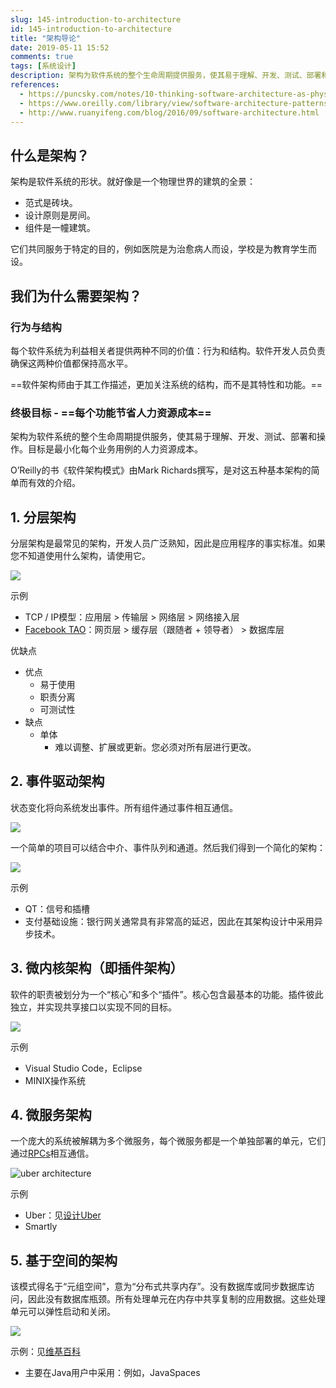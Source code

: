 ```yaml
---
slug: 145-introduction-to-architecture
id: 145-introduction-to-architecture
title: "架构导论"
date: 2019-05-11 15:52
comments: true
tags: [系统设计]
description: 架构为软件系统的整个生命周期提供服务，使其易于理解、开发、测试、部署和操作。O’Reilly的书《软件架构模式》对五种基本架构进行了简单而有效的介绍。
references:
  - https://puncsky.com/notes/10-thinking-software-architecture-as-physical-buildings
  - https://www.oreilly.com/library/view/software-architecture-patterns/9781491971437/ch01.html
  - http://www.ruanyifeng.com/blog/2016/09/software-architecture.html
---
```


## 什么是架构？

架构是软件系统的形状。就好像是一个物理世界的建筑的全景：

* 范式是砖块。
* 设计原则是房间。
* 组件是一幢建筑。

它们共同服务于特定的目的，例如医院是为治愈病人而设，学校是为教育学生而设。

## 我们为什么需要架构？

### 行为与结构

每个软件系统为利益相关者提供两种不同的价值：行为和结构。软件开发人员负责确保这两种价值都保持高水平。

==软件架构师由于其工作描述，更加关注系统的结构，而不是其特性和功能。==

### 终极目标 - ==每个功能节省人力资源成本==

架构为软件系统的整个生命周期提供服务，使其易于理解、开发、测试、部署和操作。目标是最小化每个业务用例的人力资源成本。

O’Reilly的书《软件架构模式》由Mark Richards撰写，是对这五种基本架构的简单而有效的介绍。

## 1. 分层架构

分层架构是最常见的架构，开发人员广泛熟知，因此是应用程序的事实标准。如果您不知道使用什么架构，请使用它。

[comment]: \<\> (https://www.draw.io/#G1ldM5O9Y62Upqg_t5rcTNHIRseP-7fqQT)

![](https://res.cloudinary.com/dohtidfqh/image/upload/v1557614663/web-guiguio/Software_Architecture_101.png)

示例

* TCP / IP模型：应用层 > 传输层 > 网络层 > 网络接入层
* [Facebook TAO](https://puncsky.com/notes/49-facebook-tao)：网页层 > 缓存层（跟随者 + 领导者） > 数据库层

优缺点

* 优点
    * 易于使用
    * 职责分离
    * 可测试性
* 缺点
    * 单体
        * 难以调整、扩展或更新。您必须对所有层进行更改。

## 2. 事件驱动架构

状态变化将向系统发出事件。所有组件通过事件相互通信。

![](https://res.cloudinary.com/dohtidfqh/image/upload/v1557614663/web-guiguio/software-architecture-101-event-driven.png)

一个简单的项目可以结合中介、事件队列和通道。然后我们得到一个简化的架构：

![](https://res.cloudinary.com/dohtidfqh/image/upload/v1557614663/web-guiguio/software-architecture-101-event-driven-simplified.png)

示例

* QT：信号和插槽
* 支付基础设施：银行网关通常具有非常高的延迟，因此在其架构设计中采用异步技术。

## 3. 微内核架构（即插件架构）

软件的职责被划分为一个“核心”和多个“插件”。核心包含最基本的功能。插件彼此独立，并实现共享接口以实现不同的目标。

![](https://res.cloudinary.com/dohtidfqh/image/upload/v1557614663/web-guiguio/software-architecture-101-micro-kernel.png)

示例

* Visual Studio Code，Eclipse
* MINIX操作系统

## 4. 微服务架构

一个庞大的系统被解耦为多个微服务，每个微服务都是一个单独部署的单元，它们通过[RPCs](/blog/2016-02-13-crack-the-system-design-interview#21-communication)相互通信。

![uber architecture](https://res.cloudinary.com/dohtidfqh/image/upload/v1546574738/web-guiguio/uber-architecture_2.jpg)

示例

* Uber：见[设计Uber](https://puncsky.com/notes/120-designing-uber)
* Smartly

## 5. 基于空间的架构

该模式得名于“元组空间”，意为“分布式共享内存”。没有数据库或同步数据库访问，因此没有数据库瓶颈。所有处理单元在内存中共享复制的应用数据。这些处理单元可以弹性启动和关闭。

![](https://res.cloudinary.com/dohtidfqh/image/upload/v1557614663/web-guiguio/software-architecture-101-space-based.png)

示例：见[维基百科](https://en.wikipedia.org/wiki/Tuple_space#Example_usage)

- 主要在Java用户中采用：例如，JavaSpaces
